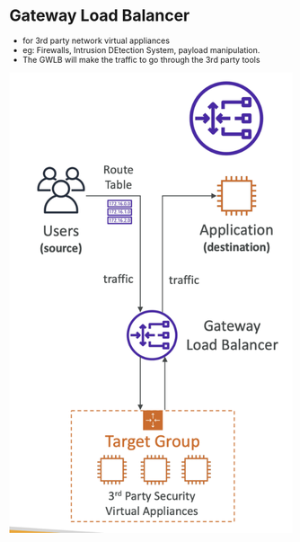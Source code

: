 
# Gateway Load Balancer

- for 3rd party network virtual appliances
- eg: Firewalls, Intrusion DEtection System, payload manipulation.
- The GWLB will make the traffic to go through the 3rd party tools 

![image](../../img/Pasted_image_20240222231300.png)